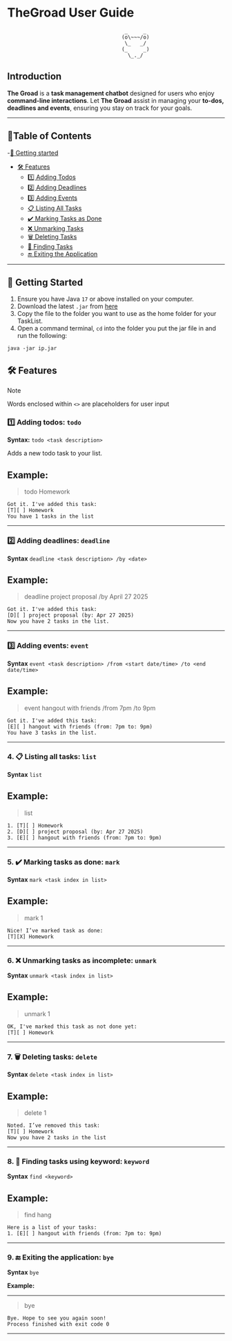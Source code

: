 # TheGroad User Guide

```
                                      _     _   
                                     (o\~~~/o)  
                                      \_   _/   
                                     (_     _)  
                                       \_._/

```


## Introduction
**The Groad** is a **task management chatbot** designed for users who enjoy **command-line interactions**. Let **The Groad** assist in managing your **to-dos, deadlines and events**, ensuring you stay on track for your goals.

---
## 📖Table of Contents
-[🚀 Getting started](#-getting-started)
- [🛠️ Features](#-features)
  - [1️⃣ Adding Todos](#1-adding-todos-todo)
  - [2️⃣ Adding Deadlines](#2-adding-deadlines-deadline)
  - [3️⃣ Adding Events](#3-adding-events-event)
  - [📋 Listing All Tasks](#4-listing-all-tasks-list)
  - [✔️ Marking Tasks as Done](#5-marking-tasks-as-done-mark)
  - [❌ Unmarking Tasks](#6-unmarking-tasks-as-incomplete-unmark)
  - [🗑️ Deleting Tasks](#7-deleting-tasks-delete)
  - [🔎 Finding Tasks](#8-finding-tasks-using-keyword-find)
  - [🔚 Exiting the Application](#9-exiting-the-application-bye)

---
## 🚀 Getting Started
1. Ensure you have Java `17` or above installed on your computer.
2. Download the latest `.jar` from [here](https://github.com/prathisttam/ip/releases)
3. Copy the file to the folder you want to use as the home folder for your TaskList.
4. Open a command terminal, `cd` into the folder you put the jar file in and run the following:
```
java -jar ip.jar
```

## 🛠️ Features

> [!NOTE]
> Words enclosed within `<>` are placeholders for user input

### ️1️⃣ Adding todos: **`todo`**

**Syntax:** `todo <task description>`

Adds a new todo task to your list.

**Example:**
--------------------------------------------------------------
> todo Homework

```
Got it. I've added this task:
[T][ ] Homework
You have 1 tasks in the list
```
--------------------------------------------------------------

### 2️⃣ Adding deadlines: **`deadline`**

**Syntax** `deadline <task description> /by <date>`

**Example:**
--------------------------------------------------------------
> deadline project proposal /by April 27 2025

```
Got it. I've added this task:
[D][ ] project proposal (by: Apr 27 2025)
Now you have 2 tasks in the list.
```
--------------------------------------------------------------

### 3️⃣ Adding events: **`event`**

**Syntax** `event <task description> /from <start date/time> /to <end date/time>`

**Example:**
--------------------------------------------------------------
> event hangout with friends /from 7pm /to 9pm

```
Got it. I've added this task:
[E][ ] hangout with friends (from: 7pm to: 9pm)
You have 3 tasks in the list.
```
--------------------------------------------------------------

### 4. 📋 Listing all tasks: **`list`**

**Syntax** `list`

**Example:**
--------------------------------------------------------------
> list

```
1. [T][ ] Homework
2. [D][ ] project proposal (by: Apr 27 2025)
3. [E][ ] hangout with friends (from: 7pm to: 9pm)
```
--------------------------------------------------------------

### 5. ✔️ Marking tasks as done: **`mark`**

**Syntax** `mark <task index in list>`

**Example:**
--------------------------------------------------------------
> mark 1

```
Nice! I’ve marked task as done:
[T][X] Homework
```
--------------------------------------------------------------

### 6. ❌ Unmarking tasks as incomplete: **`unmark`**

**Syntax** `unmark <task index in list>`

**Example:**
--------------------------------------------------------------
> unmark 1

```
OK, I've marked this task as not done yet:
[T][ ] Homework
```
--------------------------------------------------------------

### 7. 🗑️ Deleting tasks: **`delete`**

**Syntax** `delete <task index in list>`

**Example:**
--------------------------------------------------------------
> delete 1

```
Noted. I’ve removed this task:
[T][ ] Homework
Now you have 2 tasks in the list
```
--------------------------------------------------------------

### 8. 🔎 Finding tasks using keyword: **`keyword`**

**Syntax** `find <keyword>`

**Example:**
--------------------------------------------------------------
> find hang

```
Here is a list of your tasks:
1. [E][ ] hangout with friends (from: 7pm to: 9pm)
```
--------------------------------------------------------------

### 9. 🔚 Exiting the application: **`bye`**

**Syntax** `bye`

**Example:**
____________________________________________________________
> bye

```
Bye. Hope to see you again soon!
Process finished with exit code 0
```

---